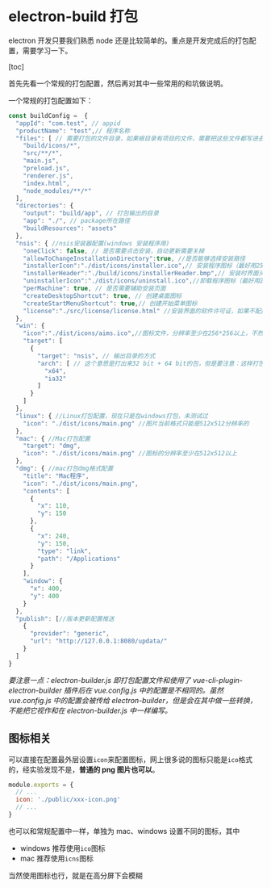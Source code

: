 # electron-build 打包

electron 开发只要我们熟悉 node 还是比较简单的。重点是开发完成后的打包配置，需要学习一下。

[toc]

首先先看一个常规的打包配置，然后再对其中一些常用的和坑做说明。

一个常规的打包配置如下：

```js
const buildConfig =  {
  "appId": "com.test", // appid
  "productName": "test",// 程序名称
  "files": [ // 需要打包的文件目录，如果根目录有项目的文件，需要把这些文件都写进去，不要的不用写
    "build/icons/*",
    "src/**/*",
    "main.js", 
    "preload.js",
    "renderer.js",
    "index.html",
    "node_modules/**/*"
  ],
  "directories": {
    "output": "build/app", // 打包输出的目录
    "app": "./", // package所在路径
    "buildResources": "assets"
  },
  "nsis": { //nsis安装器配置(windows 安装程序用)
    "oneClick": false, // 是否需要点击安装，自动更新需要关掉
    "allowToChangeInstallationDirectory":true, //是否能够选择安装路径
    "installerIcon":"./dist/icons/installer.ico",// 安装程序图标（最好用256 × 256以上的图标）
    "installerHeader":"./build/icons/installerHeader.bmp",// 安装时界面头部右边图片，只能用bmp格式的
    "uninstallerIcon":"./dist/icons/uninstall.ico",//卸载程序图标（最好用256 × 256以上的图标）
    "perMachine": true, // 是否需要辅助安装页面
    "createDesktopShortcut": true, // 创建桌面图标
    "createStartMenuShortcut": true,// 创建开始菜单图标
    "license":"./src/license/license.html" //安装界面的软件许可证，如果不配置，不会出现软件许可证界面
  },
  "win": {
    "icon":"./dist/icons/aims.ico",//图标文件，分辨率至少在256*256以上，不然会报错
    "target": [
      {
        "target": "nsis", // 输出目录的方式
        "arch": [ // 这个意思是打出来32 bit + 64 bit的包，但是要注意：这样打包出来的安装包体积比较大，所以建议直接打32的安装包。
          "x64",
          "ia32"
        ]
      }
    ]
  },
  "linux": { //Linux打包配置，现在只是在windows打包，未测试过
    "icon": "./dist/icons/main.png" //图片当前格式只能是512x512分辨率的
  },
  "mac": { //Mac打包配置
    "target": "dmg",
    "icon": "./dist/icons/main.png" //图标的分辨率至少在512x512以上
  },
  "dmg": { //mac打包dmg格式配置
    "title": "Mac程序",
    "icon": "./dist/icons/main.png",
    "contents": [
      {
        "x": 110,
        "y": 150
      },
      {
        "x": 240,
        "y": 150,
        "type": "link",
        "path": "/Applications"
      }
    ],
    "window": {
      "x": 400,
      "y": 400
    }
  },
  "publish": [//版本更新配置推送
    {
      "provider": "generic",
      "url": "http://127.0.0.1:8080/updata/"
    }
  ]
}　　

```

*要注意一点：electron-builder.js 即打包配置文件和使用了 vue-cli-plugin-electron-builder 插件后在 vue.config.js 中的配置是不相同的。虽然 vue.config.js 中的配置会被传给 electron-builder，但是会在其中做一些转换，不能把它视作和在 electron-builder.js  中一样编写。*  

## 图标相关

可以直接在配置最外层设置`icon`来配置图标，网上很多说的图标只能是`ico`格式的，经实验发现不是，**普通的 png 图片也可以**。

```js
module.exports = {
  // ...
  icon: './public/xxx-icon.png'
  // ...
}
```

也可以和常规配置中一样，单独为 mac、windows 设置不同的图标，其中

- windows 推荐使用`ico`图标
- mac 推荐使用`icns`图标

当然使用图标也行，就是在高分屏下会模糊